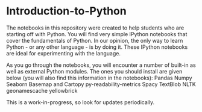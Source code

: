 # Introduction-to-Python
The notebooks in this repository were created to help students who are starting off with Python. You will find very simple IPython notebooks that cover the fundamentals of Python. In our opinion, the only way to learn Python - or any other language - is by doing it. These IPython notebooks are ideal for experimenting with the language.

As you go through the notebooks, you will encounter a number of built-in as well as external Python modules. The ones you should install are given below (you will also find this information in the notebooks):
Pandas
Numpy
Seaborn
Basemap and Cartopy
py-readability-metrics
Spacy
TextBlob
NLTK
geonamescache
yellowbrick

This is a work-in-progress, so look for updates periodically. 
